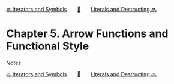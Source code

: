 [🔙 Iterators and Symbols][previous-chapter]&nbsp;&nbsp;&nbsp;&nbsp;&nbsp;&nbsp;&nbsp;[🏡][readme]&nbsp;&nbsp;&nbsp;&nbsp;&nbsp;&nbsp;&nbsp;[Literals and Destructing 🔜][upcoming-chapter]

# Chapter 5. Arrow Functions and Functional Style

_Notes_

[🔙 Iterators and Symbols][previous-chapter]&nbsp;&nbsp;&nbsp;&nbsp;&nbsp;&nbsp;&nbsp;[🏡][readme]&nbsp;&nbsp;&nbsp;&nbsp;&nbsp;&nbsp;&nbsp;[Literals and Destructing 🔜][upcoming-chapter]

[readme]: README.md
[previous-chapter]: ch04-iterators-and-symbols.md
[upcoming-chapter]: ch06-literals-and-destructing.md